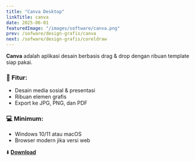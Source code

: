 ```yaml
---
title: "Canva Desktop"
linkTitle: canva
date: 2025-06-01
featuredImage: "/images/software/canva.png"
prev: /sofware/design-grafis/canva
next: /sofware/design-grafis/coreldraw
---
```


**Canva** adalah aplikasi desain berbasis drag & drop dengan ribuan template siap pakai.

### 🧩 Fitur:
- Desain media sosial & presentasi
- Ribuan elemen grafis
- Export ke JPG, PNG, dan PDF

### 💻 Minimum:
- Windows 10/11 atau macOS
- Browser modern jika versi web

⬇️ **[Download](https://example.com/download/canva.zip)**
